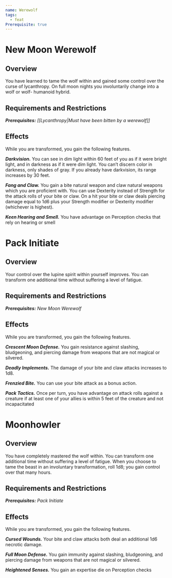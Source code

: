 ```yaml
---
name: Werewolf
tags:
  - feat
Prerequisite: true
---
```

# New Moon Werewolf
## Overview

You have learned to tame the wolf within and gained some control over the curse of lycanthropy. On full moon nights you involuntarily change into a wolf or wolf- humanoid hybrid.

## Requirements and Restrictions

***Prerequisites:*** *[[Lycanthropy|Must have been bitten by a werewolf]]*

## Effects

While you are transformed, you gain the following features. 

***Darkvision.*** You can see in dim light within 60 feet of you as if it were bright light, and in darkness as if it were dim light. You can’t discern color in darkness, only shades of gray. If you already have darkvision, its range increases by 30 feet.

***Fang and Claw.*** You gain a bite natural weapon and claw natural weapons which you are proficient with. You can use Dexterity instead of Strength for the attack rolls of your bite or claw. On a hit your bite or claw deals piercing damage equal to 1d6 plus your Strength modifier or Dexterity modifier (whichever is highest). 

***Keen Hearing and Smell.*** You have advantage on Perception checks that rely on hearing or smell

# Pack Initiate
## Overview

Your control over the lupine spirit within yourself improves. You can transform one additional time without suffering a level of fatigue.

## Requirements and Restrictions

***Prerequisites:*** *New Moon Werewolf*

## Effects

While you are transformed, you gain the following features. 

***Crescent Moon Defense.*** You gain resistance against slashing, bludgeoning, and piercing damage from weapons that are not magical or silvered. 

***Deadly Implements.*** The damage of your bite and claw attacks increases to 1d8. 

***Frenzied Bite.*** You can use your bite attack as a bonus action. 

***Pack Tactics.*** Once per turn, you have advantage on attack rolls against a creature if at least one of your allies is within 5 feet of the creature and not incapacitated

# Moonhowler
## Overview

You have completely mastered the wolf within. You can transform one additional time without suffering a level of fatigue. When you choose to tame the beast in an involuntary transformation, roll 1d8; you gain control over that many hours.

## Requirements and Restrictions

***Prerequisites:*** *Pack Initiate*

## Effects

While you are transformed, you gain the following features. 

***Cursed Wounds.*** Your bite and claw attacks both deal an additional 1d6 necrotic damage. 

***Full Moon Defense.*** You gain immunity against slashing, bludgeoning, and piercing damage from weapons that are not magical or silvered. 

***Heightened Senses.*** You gain an expertise die on Perception checks